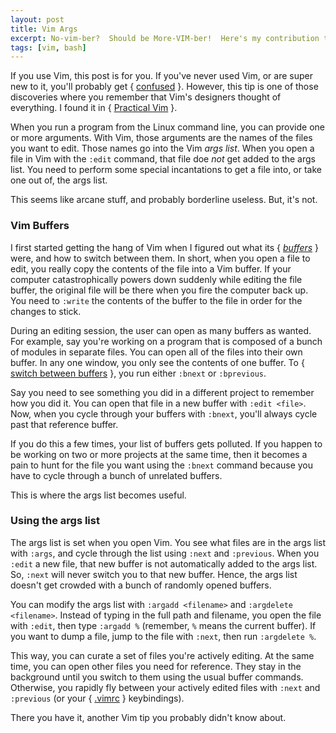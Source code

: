 ```yaml
---
layout: post
title: Vim Args
excerpt: No-vim-ber?  Should be More-VIM-ber!  Here's my contribution to the celebration.
tags: [vim, bash]
---
```


If you use Vim, this post is for you.  If you've never used Vim, or are super new to it, you'll probably get { [confused](https://stackoverflow.blog/2017/05/23/stack-overflow-helping-one-million-developers-exit-vim/) }.  However, this tip is one of those discoveries where you remember that Vim's designers thought of everything.  I found it in { [Practical Vim](https://pragprog.com/book/dnvim/practical-vim) }.

When you run a program from the Linux command line, you can provide one or more arguments.  With Vim, those arguments are the names of the files you want to edit.  Those names go into the Vim _args list_.  When you open a file in Vim with the `:edit` command, that file doe _not_ get added to the args list.  You need to perform some special incantations to get a file into, or take one out of, the args list.

This seems like arcane stuff, and probably borderline useless.  But, it's not.

### Vim Buffers

I first started getting the hang of Vim when I figured out what its { [_buffers_](https://sanctum.geek.nz/arabesque/buffers-windows-tabs/) } were, and how to switch between them.  In short, when you open a file to edit, you really copy the contents of the file into a Vim buffer.  If your computer catastrophically powers down suddenly while editing the file buffer, the original file will be there when you fire the computer back up.  You need to `:write` the contents of the buffer to the file in order for the changes to stick.

During an editing session, the user can open as many buffers as wanted.  For example, say you're working on a program that is composed of a bunch of modules in separate files.  You can open all of the files into their own buffer.  In any one window, you only see the contents of one buffer.  To { [switch between buffers](http://vimcasts.org/episodes/working-with-buffers/) }, you run either `:bnext` or `:bprevious`.

Say you need to see something you did in a different project to remember how you did it.  You can open that file in a new buffer with `:edit <file>`.  Now, when you cycle through your buffers with `:bnext`, you'll always cycle past that reference buffer.

If you do this a few times, your list of buffers gets polluted.  If you happen to be working on two or more projects at the same time, then it becomes a pain to hunt for the file you want using the `:bnext` command because you have to cycle through a bunch of unrelated buffers.

This is where the args list becomes useful.

### Using the args list

The args list is set when you open Vim.  You see what files are in the args list with `:args`, and cycle through the list using `:next` and `:previous`.  When you `:edit` a new file, that new buffer is not automatically added to the args list.  So, `:next` will never switch you to that new buffer.  Hence, the args list doesn't get crowded with a bunch of randomly opened buffers.

You can modify the args list with `:argadd <filename>` and `:argdelete <filename>`.  Instead of typing in the full path and filename, you open the file with `:edit`, then type `:argadd %` (remember, `%` means the current buffer).  If you want to dump a file, jump to the file with `:next`, then run `:argdelete %`.

This way, you can curate a set of files you're actively editing.  At the same time, you can open other files you need for reference.  They stay in the background until you switch to them using the usual buffer commands.  Otherwise, you rapidly fly between your actively edited files with `:next` and `:previous` (or your { [.vimrc](https://dougblack.io/words/a-good-vimrc.html) } keybindings).

There you have it, another Vim tip you probably didn't know about.

